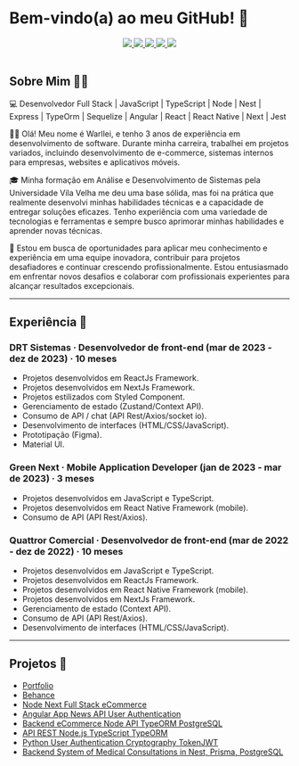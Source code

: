 # Bem-vindo(a) ao meu GitHub! 👋

<div align="center">
  <a href="https://api.whatsapp.com/send?phone=5527997964980&text=Meu%20Whatsapp" target="_blank">
    <img src="https://img.shields.io/badge/-WhatsApp-4B0082?style=for-the-badge&logo=whatsapp&logoColor=white">
  </a>
  <a href="https://www.instagram.com/warlleimartins/" target="_blank">
    <img src="https://img.shields.io/badge/-Instagram-4B0082?style=for-the-badge&logo=instagram&logoColor=white">
  </a>
  <a href="mailto:warlleimartinsdev@outlook.com" target="_blank">
    <img src="https://img.shields.io/badge/-Email-4B0082?style=for-the-badge&logo=microsoft-outlook&logoColor=white">
  </a>
  <a href="https://www.behance.net/warlleimartins" target="_blank">
    <img src="https://img.shields.io/badge/-Behance-4B0082?style=for-the-badge&logo=behance&logoColor=white">
  </a>
  <a href="https://www.linkedin.com/in/warllei-martins-823510153/" target="_blank">
    <img src="https://img.shields.io/badge/-LinkedIn-4B0082?style=for-the-badge&logo=linkedin&logoColor=white">
  </a>
</div>

<br/>

## Sobre Mim 🙋‍♂️

💻 Desenvolvedor Full Stack | JavaScript | TypeScript | Node | Nest | Express | TypeOrm | Sequelize | Angular | React | React Native | Next | Jest

👨‍💻 Olá! Meu nome é Warllei, e tenho 3 anos de experiência em desenvolvimento de software. Durante minha carreira, trabalhei em projetos variados, incluindo desenvolvimento de e-commerce, sistemas internos para empresas, websites e aplicativos móveis.

🎓 Minha formação em Análise e Desenvolvimento de Sistemas pela Universidade Vila Velha me deu uma base sólida, mas foi na prática que realmente desenvolvi minhas habilidades técnicas e a capacidade de entregar soluções eficazes. Tenho experiência com uma variedade de tecnologias e ferramentas e sempre busco aprimorar minhas habilidades e aprender novas técnicas.

🚀 Estou em busca de oportunidades para aplicar meu conhecimento e experiência em uma equipe inovadora, contribuir para projetos desafiadores e continuar crescendo profissionalmente. Estou entusiasmado em enfrentar novos desafios e colaborar com profissionais experientes para alcançar resultados excepcionais.

---

## Experiência 💼

### DRT Sistemas · Desenvolvedor de front-end (mar de 2023 - dez de 2023) · 10 meses
- Projetos desenvolvidos em ReactJs Framework.
- Projetos desenvolvidos em NextJs Framework.
- Projetos estilizados com Styled Component.
- Gerenciamento de estado (Zustand/Context API).
- Consumo de API / chat (API Rest/Axios/socket io).
- Desenvolvimento de interfaces (HTML/CSS/JavaScript).
- Prototipação (Figma).
- Material UI.

### Green Next · Mobile Application Developer (jan de 2023 - mar de 2023) · 3 meses
- Projetos desenvolvidos em JavaScript e TypeScript.
- Projetos desenvolvidos em React Native Framework (mobile).
- Consumo de API (API Rest/Axios).

### Quattror Comercial · Desenvolvedor de front-end (mar de 2022 - dez de 2022) · 10 meses
- Projetos desenvolvidos em JavaScript e TypeScript.
- Projetos desenvolvidos em ReactJs Framework.
- Projetos desenvolvidos em React Native Framework (mobile).
- Projetos desenvolvidos em NextJs Framework.
- Gerenciamento de estado (Context API).
- Consumo de API (API Rest/Axios).
- Desenvolvimento de interfaces (HTML/CSS/JavaScript).

---

## Projetos 📂

- [Portfolio](https://portifoliowarllei.netlify.app/)
- [Behance](https://www.behance.net/warlleimartins)
- [Node Next Full Stack eCommerce](https://github.com/warlleism/node-next-full-stack-ecommerce)
- [Angular App News API User Authentication](https://github.com/warlleism/angular-app-news-api-user-authentication)
- [Backend eCommerce Node API TypeORM PostgreSQL](https://github.com/warlleism/backend-ecommerce-node-api-typeorm-postgresql)
- [API REST Node.js TypeScript TypeORM](https://github.com/warlleism/API-REST-Node.js-TypeScript-TypeORM)
- [Python User Authentication Cryptography TokenJWT](https://github.com/warlleism/python-user-authentication-cryptography-tokenJWT)
- [Backend System of Medical Consultations in Nest, Prisma, PostgreSQL](https://github.com/warlleism/backend-system-of-medical-consultations-in-nest-prisma-postgresql)
